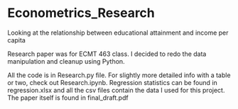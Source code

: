 # Econometrics_Research
Looking at the relationship between educational attainment and income per capita 

Research paper was for ECMT 463 class. I decided to redo the data manipulation and cleanup using Python. 

All the code is in Research.py file. For slightly more detailed info with a table or two, check out Research.ipynb. Regression statistics can be found in regression.xlsx and all the csv files contain the data I used for this project. The paper itself is found in 
final_draft.pdf
